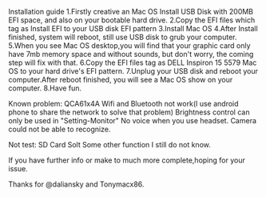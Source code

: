 Installation guide
1.Firstly creative an Mac OS Install USB Disk with 200MB EFI space, and also on your bootable hard drive.
2.Copy the EFI files which tag as Install EFI to your USB disk EFI pattern 
3.Install Mac OS
4.After Install finished, system will reboot, still use USB disk to grub your computer.
5.When you see Mac OS desktop,you will find that your graphic card only have 7mb memory space and without sounds, but don't worry, the coming step will fix with that.
6.Copy the EFI files tag as DELL Inspiron 15 5579 Mac OS to your hard drive's EFI pattern.
7.Unplug your USB disk and reboot your computer.After reboot finished, you will see a Mac OS show on your computer.
8.Have fun.

Known problem:
QCA61x4A Wifi and Bluetooth not work(I use android phone to share the network to solve that problem)
Brightness control can only be used in "Setting-Monitor"
No voice when you use headset.
Camera could not be able to recognize.

Not test:
SD Card Solt
Some other function I still do not know.

If you have further info or make to much more complete,hoping for your issue.

Thanks for @daliansky and Tonymacx86.